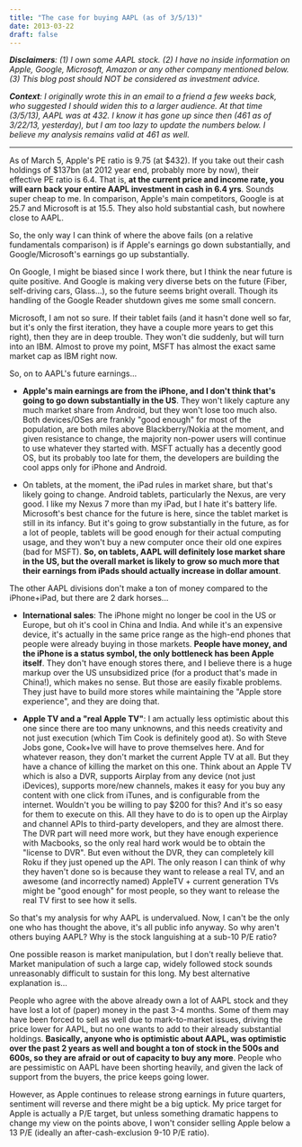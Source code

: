 ```yaml
---
title: "The case for buying AAPL (as of 3/5/13)"
date: 2013-03-22
draft: false
---
```


_**Disclaimers**: (1) I own some AAPL stock. (2) I have no inside information on Apple, Google, Microsoft, Amazon or any other company mentioned below. (3) This blog post should NOT be considered as investment advice._

_**Context**: I originally wrote this in an email to a friend a few weeks back, who suggested I should widen this to a larger audience. At that time (3/5/13), AAPL was at 432. I know it has gone up since then (461 as of 3/22/13, yesterday), but I am too lazy to update the numbers below. I believe my analysis remains valid at 461 as well._

----------
 
As of March 5, Apple's PE ratio is 9.75 (at $432). If you take out their cash holdings of $137bn (at 2012 year end, probably more by now), their effective PE ratio is 6.4. That is, __at the current price and income rate, you will earn back your entire AAPL investment in cash in 6.4 yrs__. Sounds super cheap to me. In comparison, Apple's main competitors, Google is at 25.7 and Microsoft is at 15.5. They also hold substantial cash, but nowhere close to AAPL. 

So, the only way I can think of where the above fails (on a relative fundamentals comparison) is if Apple's earnings go down substantially, and Google/Microsoft's earnings go up substantially. 

On Google, I might be biased since I work there, but I think the near future is quite positive. And Google is making very diverse bets on the future (Fiber, self-driving cars, Glass...), so the future seems bright overall. Though its handling of the Google Reader shutdown gives me some small concern.

Microsoft, I am not so sure. If their tablet fails (and it hasn't done well so far, but it's only the first iteration, they have a couple more years to get this right), then they are in deep trouble. They won't die suddenly, but will turn into an IBM. Almost to prove my point, MSFT has almost the exact same market cap as IBM right now.

So, on to AAPL's future earnings...

* __Apple's main earnings are from the iPhone, and I don't think that's going to go down substantially in the US__. They won't likely capture any much market share from Android, but they won't lose too much also. Both devices/OSes are frankly "good enough" for most of the population, are both miles above Blackberry/Nokia at the moment, and given resistance to change, the majority non-power users will continue to use whatever they started with. MSFT actually has a decently good OS, but its probably too late for them, the developers are building the cool apps only for iPhone and Android. 

* On tablets, at the moment, the iPad rules in market share, but that's likely going to change. Android tablets, particularly the Nexus, are very good. I like my Nexus 7 more than my iPad, but I hate it's battery life. Microsoft's best chance for the future is here, since the tablet market is still in its infancy. But it's going to grow substantially in the future, as for a lot of people, tablets will be good enough for their actual computing usage, and they won't buy a new computer once their old one expires (bad for MSFT). __So, on tablets, AAPL will definitely lose market share in the US, but the overall market is likely to grow so much more that their earnings from iPads should actually increase in dollar amount__.

The other AAPL divisions don't make a ton of money compared to the iPhone+iPad, but there are 2 dark horses...

* __International sales__: The iPhone might no longer be cool in the US or Europe, but oh it's cool in China and India. And while it's an expensive device, it's actually in the same price range as the high-end phones that people were already buying in those markets. __People have money, and the iPhone is a status symbol, the only bottleneck has been Apple itself__. They don't have enough stores there, and I believe there is a huge markup over the US unsubsidized price (for a product that's made in China!), which makes no sense. But those are easily fixable problems. They just have to build more stores while maintaining the "Apple store experience", and they are doing that.

* __Apple TV and a "real Apple TV"__: I am actually less optimistic about this one since there are too many unknowns, and this needs creativity and not just execution (which Tim Cook is definitely good at). So with Steve Jobs gone, Cook+Ive will have to prove themselves here. And for whatever reason, they don't market the current Apple TV at all. But they have a chance of killing the market on this one. Think about an Apple TV which is also a DVR, supports Airplay from any device (not just iDevices), supports more/new channels, makes it easy for you buy any content with one click from iTunes, and is configurable from the internet. Wouldn't you be willing to pay $200 for this? And it's so easy for them to execute on this. All they have to do is to open up the Airplay and channel APIs to third-party developers, and they are almost there. The DVR part will need more work, but they have enough experience with Macbooks, so the only real hard work would be to obtain the "license to DVR". But even without the DVR, they can completely kill Roku if they just opened up the API. The only reason I can think of why they haven't done so is because they want to release a real TV, and an awesome (and incorrectly named) AppleTV + current generation TVs might be "good enough" for most people, so they want to release the real TV first to see how it sells.

So that's my analysis for why AAPL is undervalued. Now, I can't be the only one who has thought the above, it's all public info anyway. So why aren't others buying AAPL? Why is the stock languishing at a sub-10 P/E ratio?

One possible reason is market manipulation, but I don't really believe that. Market manipulation of such a large cap, widely followed stock sounds unreasonably difficult to sustain for this long. My best alternative explanation is...

People who agree with the above already own a lot of AAPL stock and they have lost a lot of (paper) money in the past 3-4 months. Some of them may have been forced to sell as well due to mark-to-market issues, driving the price lower for AAPL, but no one wants to add to their already substantial holdings. __Basically, anyone who is optimistic about AAPL, was optimistic over the past 2 years as well and bought a ton of stock in the 500s and 600s, so they are afraid or out of capacity to buy any more__. People who are pessimistic on AAPL have been shorting heavily, and given the lack of support from the buyers, the price keeps going lower.

However, as Apple continues to release strong earnings in future quarters, sentiment will reverse and there might be a big uptick. My price target for Apple is actually a P/E target, but unless something dramatic happens to change my view on the points above, I won't consider selling Apple below a 13 P/E (ideally an after-cash-exclusion 9-10 P/E ratio).

